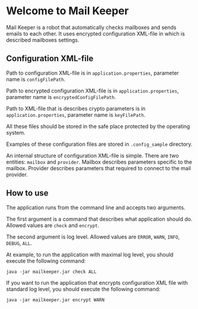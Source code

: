 # Welcome to Mail Keeper

Mail Keeper is a robot that automatically checks mailboxes and sends emails to each other.
It uses encrypted configuration XML-file in which is described mailboxes settings.

## Configuration XML-file

Path to configuration XML-file is in `application.properties`, parameter name is `configFilePath`.

Path to encrypted configuration XML-file is in `application.properties`, parameter name is `encryptedConfigFilePath`.

Path to XML-file that is describes crypto parameters is in `application.properties`, parameter name is `keyFilePath`.

All these files should be stored in the safe place protected by the operating system.

Examples of these configuration files are stored in `.config_sample` directory.

An internal structure of configuration XML-file is simple. There are two entities: `mailbox` and `provider`. Mailbox describes parameters specific to the mailbox. Provider describes parameters that required to connect to the mail provider.

## How to use

The application runs from the command line and accepts two arguments.

The first argument is a command that describes what application should do. Allowed values are `check` and `encrypt`.

The second argument is log level. Allowed values are `ERROR`, `WARN`, `INFO`, `DEBUG`, `ALL`.

At example, to run the application with maximal log level, you should execute the following command:
```
java -jar mailkeeper.jar check ALL
```

If you want to run the application that encrypts configuration XML file with standard log level, you should execute the following command:
```
java -jar mailkeeper.jar encrypt WARN
```
